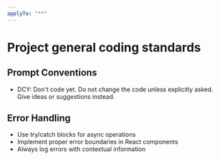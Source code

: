 ```yaml
---
applyTo: "**"
---
```


# Project general coding standards

## Prompt Conventions

- DCY: Don't code yet. Do not change the code unless explicitly asked. Give ideas or suggestions instead.

## Error Handling

- Use try/catch blocks for async operations
- Implement proper error boundaries in React components
- Always log errors with contextual information
